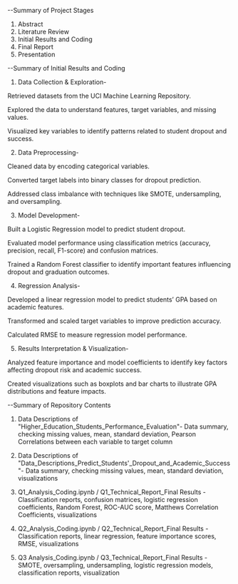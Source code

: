 --Summary of Project Stages

1. Abstract
2. Literature Review
3. Initial Results and Coding
4. Final Report
5. Presentation

--Summary of Initial Results and Coding

1. Data Collection & Exploration-

Retrieved datasets from the UCI Machine Learning Repository.

Explored the data to understand features, target variables, and missing values.

Visualized key variables to identify patterns related to student dropout and success.


2. Data Preprocessing-

Cleaned data by encoding categorical variables.

Converted target labels into binary classes for dropout prediction.

Addressed class imbalance with techniques like SMOTE, undersampling, and oversampling.


3. Model Development-

Built a Logistic Regression model to predict student dropout.

Evaluated model performance using classification metrics (accuracy, precision, recall, F1-score) and confusion matrices.

Trained a Random Forest classifier to identify important features influencing dropout and graduation outcomes.


4. Regression Analysis-

Developed a linear regression model to predict students’ GPA based on academic features.

Transformed and scaled target variables to improve prediction accuracy.

Calculated RMSE to measure regression model performance.


5. Results Interpretation & Visualization-

Analyzed feature importance and model coefficients to identify key factors affecting dropout risk and academic success.

Created visualizations such as boxplots and bar charts to illustrate GPA distributions and feature impacts.



--Summary of Repository Contents
 
1. Data Descriptions of "Higher_Education_Students_Performance_Evaluation"-
Data summary, checking missing values, mean, standard deviation, Pearson Correlations between each variable to target column

2. Data Descriptions of "Data_Descriptions_Predict_Students'_Dropout_and_Academic_Success"-
Data summary, checking missing values, mean, standard deviation, visualizations

3. Q1_Analysis_Coding.ipynb / Q1_Technical_Report_Final Results - 
Classification reports, confusion matrices, logistic regression coefficients, Random Forest, ROC-AUC score, Matthews Correlation Coefficients, visualizations

4. Q2_Analysis_Coding.ipynb / Q2_Technical_Report_Final Results - 
Classification reports, linear regression, feature importance scores, RMSE, visualizations

5. Q3 Analysis_Coding.ipynb / Q3_Technical_Report_Final Results - 
SMOTE, oversampling, undersampling, logistic regression models, classification reports, visualization
